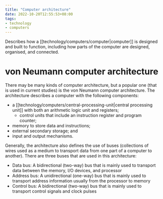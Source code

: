 ```yaml
---
title: "Computer architecture"
date: 2022-10-20T12:55:53+08:00
tags:
- technology
- computers
---
```


Describes how a [[technology/computers/computer|computer]] is designed and built to function, including how parts of the computer are designed, organised, and connected.

# von Neumann computer architecture

There may be many kinds of computer architecture, but a popular one (that is used in current studies) is the von Neumann computer architecture. The architecture describes a computer with the following components:

- a [[technology/computers/central-processing-unit|central processing unit]] with both an arithmetic logic unit and registers;
	- control units that include an instruction register and program counter;
- memory to store data and instructions;
- external secondary storage; and
- input and output mechanisms.

Generally, the architecture also defines the use of buses (collections of wires used as a medium to transport data from one part of a computer to another). There are three buses that are used in this architecture:

- Data bus: A bidirectional (two-way) bus that is mainly used to transport data between the memory, I/O devices, and processor
- Address bus: A unidirectional (one-way) bus that is mainly used to transport address information usually from the processor to memory
- Control bus: A bidirectional (two-way) bus that is mainly used to transport control signals and clock pulses